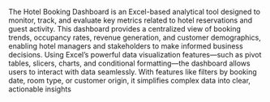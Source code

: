 The Hotel Booking Dashboard is an Excel-based analytical tool designed to monitor, track, and evaluate key metrics related to hotel reservations and guest activity.
This dashboard provides a centralized view of booking trends, occupancy rates, revenue generation, and customer demographics, enabling hotel managers and stakeholders to make informed business decisions.
Using Excel’s powerful data visualization features—such as pivot tables, slicers, charts, and conditional formatting—the dashboard allows users to interact with data seamlessly.
With features like filters by booking date, room type, or customer origin, it simplifies complex data into clear, actionable insights
